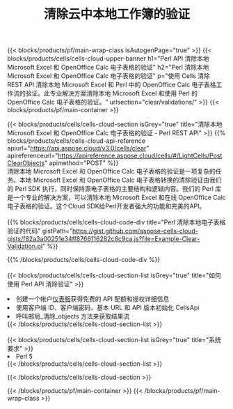 ﻿---
title: 清除云中本地工作簿的验证
description: 用于在 Microsoft Excel 和 OpenOffice Calc 上清除验证的云 API 和 SDK。 Cells Cloud API 对本地电子表格进行清晰验证。SDK支持多种开发语言。它们包括 Android、C#、Go、Java、NodeJS、Perl、PHP、Python、Ruby 和 swift。
url: /zh/perl/clear/validations/
---
{{< blocks/products/pf/main-wrap-class isAutogenPage="true" >}}
{{< blocks/products/cells/cells-cloud-upper-banner h1="Perl API 清除本地 Microsoft Excel 和 OpenOffice Calc 电子表格的验证" h2="Perl 清除本地 Microsoft Excel 和 OpenOffice Calc 电子表格的验证" p="使用 Cells 清除 REST API 清除本地 Microsoft Excel 和 Perl 中的 OpenOffice Calc 电子表格工作流的验证。此专业解决方案清除本地 Microsoft Excel 和使用 Perl 的 OpenOffice Calc 电子表格的验证。" urlsection="clear/validations/" >}}
{{< blocks/products/pf/main-container >}}

{{< blocks/products/cells/cells-cloud-section isGrey="true" title="清除本地 Microsoft Excel 和 OpenOffice Calc 电子表格的验证 - Perl REST API" >}}
{{% blocks/products/cells/cells-cloud-api-reference apiurl="https://api.aspose.cloud/v3.0/cells/clear" apireferenceurl="https://apireference.aspose.cloud/cells/#/LightCells/PostClearObjects" apimethod="POST" %}}
<br/>
清除本地 Microsoft Excel 和 OpenOffice Calc 电子表格的验证是一项复杂的任务。本地 Microsoft Excel 和 OpenOffice Calc 电子表格转换的清除验证由我们的 Perl SDK 执行，同时保持源电子表格的主要结构和逻辑内容。我们的 Perl 库是一个专业的解决方案，可以清除本地 Microsoft Excel 和在线 OpenOffice Calc 电子表格的验证。这个Cloud SDK给Perl开发者强大的功能和完美的API。
<br/>
<br/>
{{% blocks/products/cells/cells-cloud-code-div title="Perl 清除本地电子表格验证的代码" gistPath="https://gist.github.com/aspose-cells-cloud-gists/f82a3a00251e34ff8766116282c8c9ca.js?file=Example-Clear-Validation.pl" %}}
  
{{% /blocks/products/cells/cells-cloud-code-div %}}
<br/>
<br/>
{{< blocks/products/cells/cells-cloud-section-list isGrey="true" title="如何使用 Perl API 清除验证" >}}
<li>创建一个帐户<a href="https://dashboard.aspose.cloud/">仪表板</a>获得免费的 API 配额和授权详细信息</li>
<li>使用客户端 ID、客户端密码、基本 URL 和 API 版本初始化 CellsApi</li>
<li>呼叫邮局_清除_objects 方法来获取结果流</li>
{{< /blocks/products/cells/cells-cloud-section-list >}}
<br/>
<br/>
{{< blocks/products/cells/cells-cloud-section-list isGrey="true" title="系统要求" >}}
<li>Perl 5</li>
{{< /blocks/products/cells/cells-cloud-section-list >}}

{{< /blocks/products/cells/cells-cloud-section >}}

{{< /blocks/products/pf/main-container >}}
{{< /blocks/products/pf/main-wrap-class >}}
